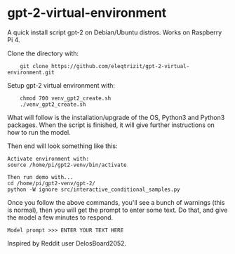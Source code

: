 # gpt-2-virtual-environment
A quick install script gpt-2 on Debian/Ubuntu distros.  Works on Raspberry Pi 4.

Clone the directory with:
```
	git clone https://github.com/eleqtrizit/gpt-2-virtual-environment.git
```

Setup gpt-2 virtual environment with:
```
	chmod 700 venv_gpt2_create.sh
	./venv_gpt2_create.sh
```

What will follow is the installation/upgrade of the OS, Python3 and Python3 packages.  When the script is finished, it will give further instructions on how to run the model.

Then end will look something like this:
```
Activate environment with:
source /home/pi/gpt2-venv/bin/activate

Then run demo with...
cd /home/pi/gpt2-venv/gpt-2/
python -W ignore src/interactive_conditional_samples.py
```

Once you follow the above commands, you'll see a bunch of warnings (this is normal), then you will get the prompt to enter some text.  Do that, and give the model a few minutes to respond.

```
Model prompt >>> ENTER YOUR TEXT HERE
```

Inspired by Reddit user DelosBoard2052.
